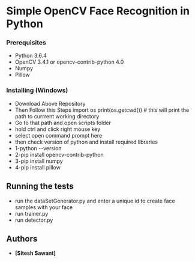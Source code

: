 # Simple OpenCV Face Recognition in Python


### Prerequisites
* Python 3.6.4
* OpenCV 3.4.1 or opencv-contrib-python 4.0
* Numpy
* Pillow

### Installing (Windows)

* Download Above Repository 
* Then Follow this Steps
  import os
  print(os.getcwd()) # this will print the path to currrent working directory
* Go to that path and open scripts folder
* hold ctrl and click right mouse key
* select open command prompt here
* then check version of python and install required libraries
*  1-python --version
*  2-pip install opencv-contrib-python
*  3-pip install numpy
*  4-pip install pillow

## Running the tests

* run the dataSetGenerator.py and enter a unique id to create face samples with your face
* run trainer.py
* run detector.py

## Authors

* **[Sitesh Sawant]**

